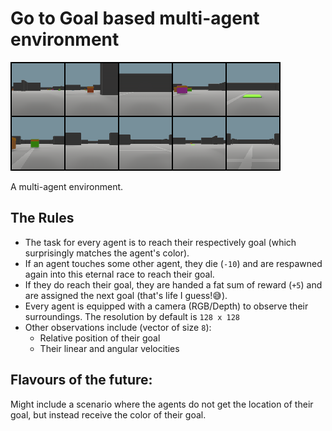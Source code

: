 # Go to Goal based multi-agent environment
![Go to goal multi-agent env](../../../ReadmeAssets/vid.gif)

A multi-agent environment.
## The Rules
 - The task for every agent is to reach their respectively goal (which surprisingly matches the agent's color).
 - If an agent touches some other agent, they die (`-10`) and are respawned again into this eternal race to reach their goal.
 - If they do reach their goal, they are handed a fat sum of reward (`+5`) and are assigned the next goal (that's life I guess!😅).
 - Every agent is equipped with a camera (RGB/Depth) to observe their surroundings. The resolution by default is `128 x 128`
 - Other observations include (vector of size `8`):
   - Relative position of their goal
   - Their linear and angular velocities

## Flavours of the future:
Might include a scenario where the agents do not get the location of their goal, but instead receive the color of their goal.